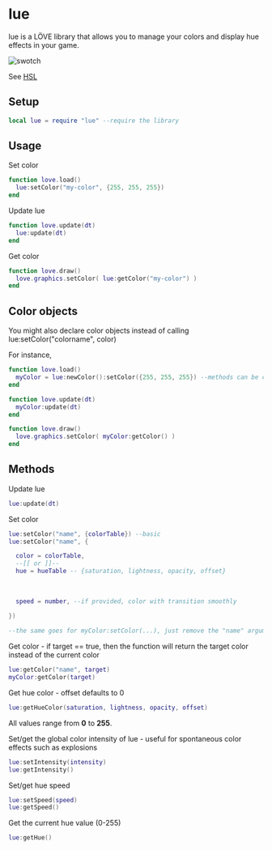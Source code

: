 lue
==============

lue is a LÖVE library that allows you to manage your colors and display hue effects in your game.

![swotch][swotch]

See [HSL](https://en.wikipedia.org/wiki/HSL_and_HSV)

Setup
----------------

```lua
local lue = require "lue" --require the library
```

Usage
----------------

Set color
```lua
function love.load()
  lue:setColor("my-color", {255, 255, 255})
end
```

Update lue
```lua
function love.update(dt)
  lue:update(dt)
end
```

Get color
```lua
function love.draw()
  love.graphics.setColor( lue:getColor("my-color") )
end
```

Color objects
----------------

You might also declare color objects instead of calling lue:setColor("colorname", color)

For instance,
```lua
function love.load()
  myColor = lue:newColor():setColor({255, 255, 255}) --methods can be chained
end

function love.update(dt)
  myColor:update(dt)
end

function love.draw()
  love.graphics.setColor( myColor:getColor() )
end
```

Methods
----------------

Update lue
```lua
lue:update(dt)
```

Set color
```lua
lue:setColor("name", {colorTable}) --basic
lue:setColor("name", {

  color = colorTable,
  --[[ or ]]--
  hue = hueTable -- {saturation, lightness, opacity, offset}
  
  
  
  speed = number, --if provided, color with transition smoothly
  
})

--the same goes for myColor:setColor(...), just remove the "name" argument
```

Get color - if target == true, then the function will return the target color instead of the current color
```lua
lue:getColor("name", target)
myColor:getColor(target)
```

Get hue color - offset defaults to 0
```lua
lue:getHueColor(saturation, lightness, opacity, offset)
```
All values range from **0** to **255**.

Set/get the global color intensity of lue - useful for spontaneous color effects such as explosions
```lua
lue:setIntensity(intensity)
lue:getIntensity()
```

Set/get hue speed
```lua
lue:setSpeed(speed)
lue:getSpeed()
```

Get the current hue value (0-255)
```lua
lue:getHue()
```

[swotch]: https://media.giphy.com/media/l4HnRFyvYjzzutu2Q/giphy.gif
